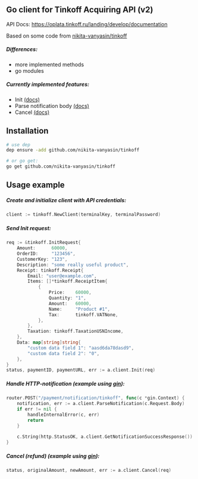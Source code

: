 
## Go client for Tinkoff Acquiring API (v2)

API Docs: https://oplata.tinkoff.ru/landing/develop/documentation

Based on some code from [nikita-vanyasin/tinkoff](https://github.com/nikita-vanyasin/tinkoff)

##### Differences:
- more implemented methods
- go modules

##### Currently implemented features:
- Init [(docs)](https://oplata.tinkoff.ru/landing/develop/documentation/Init)
- Parse notification body [(docs)](https://oplata.tinkoff.ru/landing/develop/notifications/http)
- Cancel [(docs)](https://oplata.tinkoff.ru/landing/develop/documentation/Cancel)


## Installation
```bash
# use dep
dep ensure -add github.com/nikita-vanyasin/tinkoff

# or go get:
go get github.com/nikita-vanyasin/tinkoff
``` 


## Usage example

##### Create and initialize client with API credentials:
```go
client := tinkoff.NewClient(terminalKey, terminalPassword)
```

##### Send Init request:
```go
req := &tinkoff.InitRequest{
    Amount:      60000,
    OrderID:     "123456",
    CustomerKey: "123",
    Description: "some really useful product",
    Receipt: tinkoff.Receipt{
        Email: "user@example.com",
        Items: []*tinkoff.ReceiptItem{
            {
                Price:    60000,
                Quantity: "1",
                Amount:   60000,
                Name:     "Product #1",
                Tax:      tinkoff.VATNone,
            },
        },
        Taxation: tinkoff.TaxationUSNIncome,
    },
    Data: map[string]string{
        "custom data field 1": "aasd6da78dasd9",
        "custom data field 2": "0",
    },
}
status, paymentID, paymentURL, err := a.client.Init(req)
```

##### Handle HTTP-notification (example using [gin](https://github.com/gin-gonic/gin)):
```go
router.POST("/payment/notification/tinkoff", func(c *gin.Context) {
    notification, err := a.client.ParseNotification(c.Request.Body)
    if err != nil {
        handleInternalError(c, err)
        return
    }
    
    c.String(http.StatusOK, a.client.GetNotificationSuccessResponse())
}
```

##### Cancel (refund) (example using [gin](https://github.com/gin-gonic/gin)):
```go
status, originalAmount, newAmount, err := a.client.Cancel(req)
```